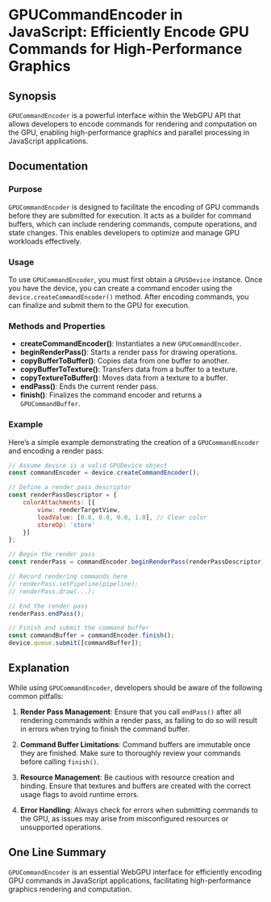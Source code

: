 <!--
Meta Description: # GPUCommandEncoder in JavaScript: Efficiently Encode GPU Commands for High-Performance Graphics ## Synopsis `GPUCommandEncoder` is a powerful interfa...
Meta Keywords: commands, gpucommandencoder, render, pass, gpu
-->

# GPUCommandEncoder in JavaScript: Efficiently Encode GPU Commands for High-Performance Graphics

## Synopsis
`GPUCommandEncoder` is a powerful interface within the WebGPU API that allows developers to encode commands for rendering and computation on the GPU, enabling high-performance graphics and parallel processing in JavaScript applications.

## Documentation

### Purpose
`GPUCommandEncoder` is designed to facilitate the encoding of GPU commands before they are submitted for execution. It acts as a builder for command buffers, which can include rendering commands, compute operations, and state changes. This enables developers to optimize and manage GPU workloads effectively.

### Usage
To use `GPUCommandEncoder`, you must first obtain a `GPUSDevice` instance. Once you have the device, you can create a command encoder using the `device.createCommandEncoder()` method. After encoding commands, you can finalize and submit them to the GPU for execution.

### Methods and Properties
- **createCommandEncoder()**: Instantiates a new `GPUCommandEncoder`.
- **beginRenderPass()**: Starts a render pass for drawing operations.
- **copyBufferToBuffer()**: Copies data from one buffer to another.
- **copyBufferToTexture()**: Transfers data from a buffer to a texture.
- **copyTextureToBuffer()**: Moves data from a texture to a buffer.
- **endPass()**: Ends the current render pass.
- **finish()**: Finalizes the command encoder and returns a `GPUCommandBuffer`.

### Example
Here’s a simple example demonstrating the creation of a `GPUCommandEncoder` and encoding a render pass:

```javascript
// Assume device is a valid GPUDevice object
const commandEncoder = device.createCommandEncoder();

// Define a render pass descriptor
const renderPassDescriptor = {
    colorAttachments: [{
        view: renderTargetView,
        loadValue: [0.0, 0.0, 0.0, 1.0], // Clear color
        storeOp: 'store'
    }]
};

// Begin the render pass
const renderPass = commandEncoder.beginRenderPass(renderPassDescriptor);

// Record rendering commands here
// renderPass.setPipeline(pipeline);
// renderPass.draw(...);

// End the render pass
renderPass.endPass();

// Finish and submit the command buffer
const commandBuffer = commandEncoder.finish();
device.queue.submit([commandBuffer]);
```

## Explanation
While using `GPUCommandEncoder`, developers should be aware of the following common pitfalls:

1. **Render Pass Management**: Ensure that you call `endPass()` after all rendering commands within a render pass, as failing to do so will result in errors when trying to finish the command buffer.

2. **Command Buffer Limitations**: Command buffers are immutable once they are finished. Make sure to thoroughly review your commands before calling `finish()`.

3. **Resource Management**: Be cautious with resource creation and binding. Ensure that textures and buffers are created with the correct usage flags to avoid runtime errors.

4. **Error Handling**: Always check for errors when submitting commands to the GPU, as issues may arise from misconfigured resources or unsupported operations.

## One Line Summary
`GPUCommandEncoder` is an essential WebGPU interface for efficiently encoding GPU commands in JavaScript applications, facilitating high-performance graphics rendering and computation.